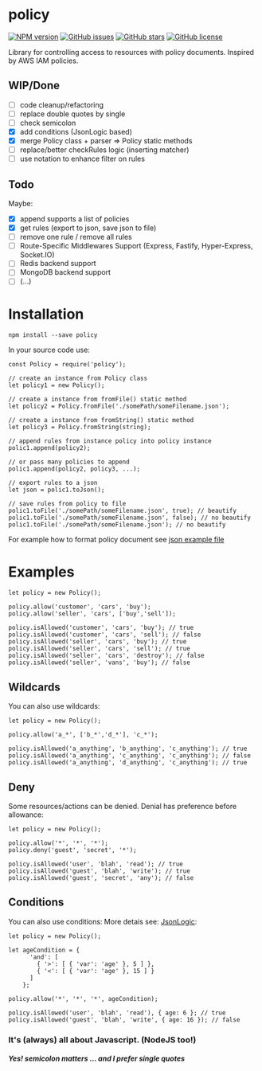 # policy

<div align="left">

[![NPM version](https://img.shields.io/github/package-json/v/h2atecnologia/node-policy/master.svg?style=flat)](https://github.com/h2atecnologia/node-policy)
[![GitHub issues](https://img.shields.io/github/issues/h2atecnologia/node-policy)](https://github.com/h2atecnologia/node-policy/issues)
[![GitHub stars](https://img.shields.io/github/stars/h2atecnologia/node-policy)](https://github.com/h2atecnologia/node-policy/stargazers)
[![GitHub license](https://img.shields.io/github/license/h2atecnologia/node-policy)](https://github.com/h2atecnologia/node-policy/blob/master/LICENSE)

</div>

Library for controlling access to resources with policy documents. Inspired by AWS IAM policies.

## WIP/Done

- [ ] code cleanup/refactoring
- [ ] replace double quotes by single
- [ ] check semicolon
- [x] add conditions (JsonLogic based)
- [x] merge Policy class + parser => Policy static methods
- [ ] replace/better checkRules logic (inserting matcher)
- [ ] use notation to enhance filter on rules

## Todo

Maybe:
- [x] append supports a list of policies
- [x] get rules (export to json, save json to file)
- [ ] remove one rule / remove all rules
- [ ] Route-Specific Middlewares Support (Express, Fastify, Hyper-Express, Socket.IO)
- [ ] Redis backend support
- [ ] MongoDB backend support
- [ ] (...)

# Installation

```
npm install --save policy
```

In your source code use:
```
const Policy = require('policy');

// create an instance from Policy class
let policy1 = new Policy();

// create a instance from fromFile() static method
let policy2 = Policy.fromFile('./somePath/someFilename.json');

// create a instance from fromString() static method
let policy3 = Policy.fromString(string);

// append rules from instance policy into policy instance
polic1.append(policy2);

// or pass many policies to append
polic1.append(policy2, policy3, ...);

// export rules to a json
let json = polic1.toJson();

// save rules from policy to file
polic1.toFile('./somePath/someFilename.json', true); // beautify
polic1.toFile('./somePath/someFilename.json', false); // no beautify
polic1.toFile('./somePath/someFilename.json'); // no beautify
```

For example how to format policy document see [json example file](https://github.com/h2atecnologia/node-policy/blob/master/test/example.policy.json)

# Examples

```
let policy = new Policy();

policy.allow('customer', 'cars', 'buy');
policy.allow('seller', 'cars', ['buy','sell']);

policy.isAllowed('customer', 'cars', 'buy'); // true
policy.isAllowed('customer', 'cars', 'sell'); // false
policy.isAllowed('seller', 'cars', 'buy'); // true
policy.isAllowed('seller', 'cars', 'sell'); // true
policy.isAllowed('seller', 'cars', 'destroy'); // false
policy.isAllowed('seller', 'vans', 'buy'); // false

```

## Wildcards
You can also use wildcards:
```
let policy = new Policy();

policy.allow('a_*', ['b_*','d_*'], 'c_*');

policy.isAllowed('a_anything', 'b_anything', 'c_anything'); // true
policy.isAllowed('a_anything', 'c_anything', 'c_anything'); // false
policy.isAllowed('a_anything', 'd_anything', 'c_anything'); // true
```

## Deny
Some resources/actions can be denied. Denial has preference before allowance:
```
let policy = new Policy();

policy.allow('*', '*', '*');
policy.deny('guest', 'secret', '*');

policy.isAllowed('user', 'blah', 'read'); // true
policy.isAllowed('guest', 'blah', 'write'); // true
policy.isAllowed('guest', 'secret', 'any'); // false
```

## Conditions
You can also use conditions: More detais see: [JsonLogic](https://github.com/jwadhams/json-logic-js/):
```
let policy = new Policy();

let ageCondition = {
      'and': [
        { '>': [ { 'var': 'age' }, 5 ] },
        { '<': [ { 'var': 'age' }, 15 ] }
      ]
    };

policy.allow('*', '*', '*', ageCondition);

policy.isAllowed('user', 'blah', 'read'), { age: 6 }; // true
policy.isAllowed('guest', 'blah', 'write', { age: 16 }); // false
```

### It's (always) all about Javascript. (NodeJS too!)

##### *Yes! semicolon matters ... and I prefer single quotes*

